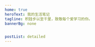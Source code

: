 ```yaml
---
home: true
heroText: 我的生活笔记
tagline: 积跬步以至千里，致敬每个爱学习的你。
bannerBg: none


postList: detailed
---
```


<!-- 下面是首页正文，如果不写则不会显示 -->
